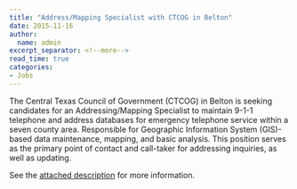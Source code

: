 ```yaml
---
title: "Address/Mapping Specialist with CTCOG in Belton"
date: 2015-11-16
author:
  name: admin
excerpt_separator: <!--more-->
read_time: true
categories:
- Jobs
---
```


The Central Texas Council of Government (CTCOG) in Belton is seeking candidates for an Addressing/Mapping Specialist to maintain 9-1-1 telephone and address databases for emergency telephone service within a seven county area. <!--more-->Responsible for Geographic Information System (GIS)-based data maintenance, mapping, and basic analysis. This position serves as the primary point of contact and call-taker for addressing inquiries, as well as updating.

See the [attached description](https://drive.google.com/file/d/0B-8TC5jk7KXWUlV2WXc3MTViWXc/view?usp=sharing) for more information.
